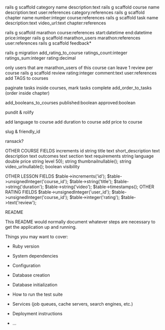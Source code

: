 
rails g scaffold category name description:text
rails g scaffold course name description:text user:references category:references 
rails g scaffold chapter name number:integer course:references
rails g scaffold task name description:text video_url:text chapter:references

rails g scaffold marathon course:references start:datetime end:datetime price:integer
rails g scaffold marathon_users marathon:references user:references
rails g scaffold feedback*

rails g migration add_rating_to_course ratings_count:integer ratings_sum:integer rating:decimal

only users that are marathon_users of this course can leave 1 review per course
rails g scaffold review rating:integer comment:text user:references
add TAGS to courses

paginate tasks inside courses, mark tasks complete
add_order_to_tasks (order inside chapter)

add_booleans_to_courses published:boolean approved:boolean

pundit & rolify



add language to course
add duration to course
add price to course


slug & friendly_id

ransack?


OTHER COURSE FIELDS
increments id
string title
text short_description
text description
text outcomes
text section
text requirements
string language
double price
string level 50);
string thumbnailnullable();
string video_urlnullable();
boolean visibility

OTHER LESSON FIELDS
            $table->increments('id');
            $table->unsignedInteger('course_id');
            $table->string('title');
            $table->string('duration');
            $table->string('video');
            $table->timestamps();
OTHER RATING FIELDS
            $table->unsignedInteger('user_id');
            $table->unsignedInteger('course_id');
            $table->integer('rating');
            $table->text('review');
            




README

This README would normally document whatever steps are necessary to get the
application up and running.




Things you may want to cover:

* Ruby version

* System dependencies

* Configuration

* Database creation

* Database initialization

* How to run the test suite

* Services (job queues, cache servers, search engines, etc.)

* Deployment instructions

* ...
